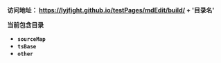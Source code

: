 **访问地址： https://lyjfight.github.io/testPages/mdEdit/build/ + '目录名'**

**当前包含目录**

- **`sourceMap`**
- **`tsBase`**
- **`other`**